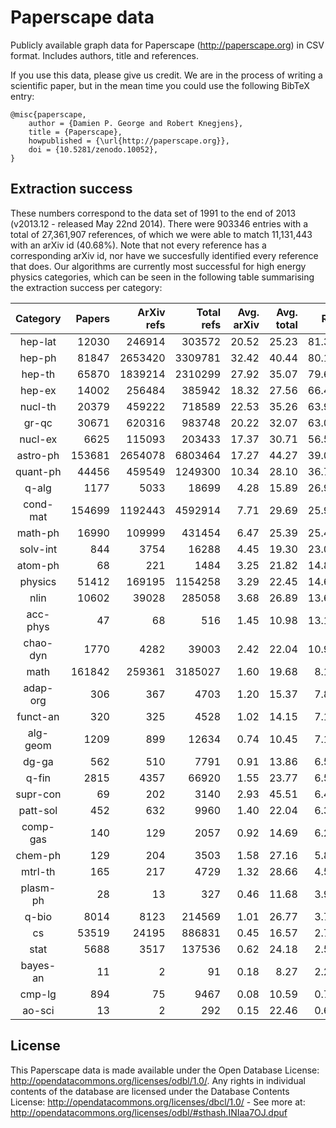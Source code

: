 Paperscape data
===============

Publicly available graph data for Paperscape (http://paperscape.org) in CSV format. Includes authors, title and references.

If you use this data, please give us credit. We are in the process of writing a scientific paper, but in the mean time you could use the following BibTeX entry:

```
@misc{paperscape,
    author = {Damien P. George and Robert Knegjens},
    title = {Paperscape},
    howpublished = {\url{http://paperscape.org}},
    doi = {10.5281/zenodo.10052},
}
```

Extraction success
------------------

These numbers correspond to the data set of 1991 to the end of 2013 (v2013.12 - released May 22nd 2014).
There were 903346 entries with a total of 27,361,907 references, of which we were able to match 11,131,443 with an arXiv id (40.68%).
Note that not every reference has a corresponding arXiv id, nor have we succesfully identified every reference that does.
Our algorithms are currently most successful for high energy physics categories, which can be seen in the following table summarising the extraction success per category:

| Category | Papers | ArXiv refs | Total refs | Avg. arXiv | Avg. total |  Ratio |
|:--------:| ------:| ----------:| ----------:| ----------:| ----------:| ------:| 
|  hep-lat |  12030 |     246914 |     303572 |      20.52 |      25.23 | 81.34% |
|   hep-ph |  81847 |    2653420 |    3309781 |      32.42 |      40.44 | 80.17% |
|   hep-th |  65870 |    1839214 |    2310299 |      27.92 |      35.07 | 79.61% |
|   hep-ex |  14002 |     256484 |     385942 |      18.32 |      27.56 | 66.46% |
|  nucl-th |  20379 |     459222 |     718589 |      22.53 |      35.26 | 63.91% |
|    gr-qc |  30671 |     620316 |     983748 |      20.22 |      32.07 | 63.06% |
|  nucl-ex |   6625 |     115093 |     203433 |      17.37 |      30.71 | 56.58% |
| astro-ph | 153681 |    2654078 |    6803464 |      17.27 |      44.27 | 39.01% |
| quant-ph |  44456 |     459549 |    1249300 |      10.34 |      28.10 | 36.78% |
|    q-alg |   1177 |       5033 |      18699 |       4.28 |      15.89 | 26.92% |
| cond-mat | 154699 |    1192443 |    4592914 |       7.71 |      29.69 | 25.96% |
|  math-ph |  16990 |     109999 |     431454 |       6.47 |      25.39 | 25.49% |
| solv-int |    844 |       3754 |      16288 |       4.45 |      19.30 | 23.05% |
|  atom-ph |     68 |        221 |       1484 |       3.25 |      21.82 | 14.89% |
|  physics |  51412 |     169195 |    1154258 |       3.29 |      22.45 | 14.66% |
|     nlin |  10602 |      39028 |     285058 |       3.68 |      26.89 | 13.69% |
| acc-phys |     47 |         68 |        516 |       1.45 |      10.98 | 13.18% |
| chao-dyn |   1770 |       4282 |      39003 |       2.42 |      22.04 | 10.98% |
|     math | 161842 |     259361 |    3185027 |       1.60 |      19.68 |  8.14% |
| adap-org |    306 |        367 |       4703 |       1.20 |      15.37 |  7.80% |
| funct-an |    320 |        325 |       4528 |       1.02 |      14.15 |  7.18% |
| alg-geom |   1209 |        899 |      12634 |       0.74 |      10.45 |  7.12% |
|    dg-ga |    562 |        510 |       7791 |       0.91 |      13.86 |  6.55% |
|    q-fin |   2815 |       4357 |      66920 |       1.55 |      23.77 |  6.51% |
| supr-con |     69 |        202 |       3140 |       2.93 |      45.51 |  6.43% |
| patt-sol |    452 |        632 |       9960 |       1.40 |      22.04 |  6.35% |
| comp-gas |    140 |        129 |       2057 |       0.92 |      14.69 |  6.27% |
|  chem-ph |    129 |        204 |       3503 |       1.58 |      27.16 |  5.82% |
|  mtrl-th |    165 |        217 |       4729 |       1.32 |      28.66 |  4.59% |
| plasm-ph |     28 |         13 |        327 |       0.46 |      11.68 |  3.98% |
|    q-bio |   8014 |       8123 |     214569 |       1.01 |      26.77 |  3.79% |
|       cs |  53519 |      24195 |     886831 |       0.45 |      16.57 |  2.73% |
|     stat |   5688 |       3517 |     137536 |       0.62 |      24.18 |  2.56% |
| bayes-an |     11 |          2 |         91 |       0.18 |       8.27 |  2.20% |
|   cmp-lg |    894 |         75 |       9467 |       0.08 |      10.59 |  0.79% |
|   ao-sci |     13 |          2 |        292 |       0.15 |      22.46 |  0.68% |

License
-------

This Paperscape data is made available under the Open Database License: http://opendatacommons.org/licenses/odbl/1.0/. Any rights in individual contents of the database are licensed under the Database Contents License: http://opendatacommons.org/licenses/dbcl/1.0/ - See more at: http://opendatacommons.org/licenses/odbl/#sthash.INIaa7OJ.dpuf
